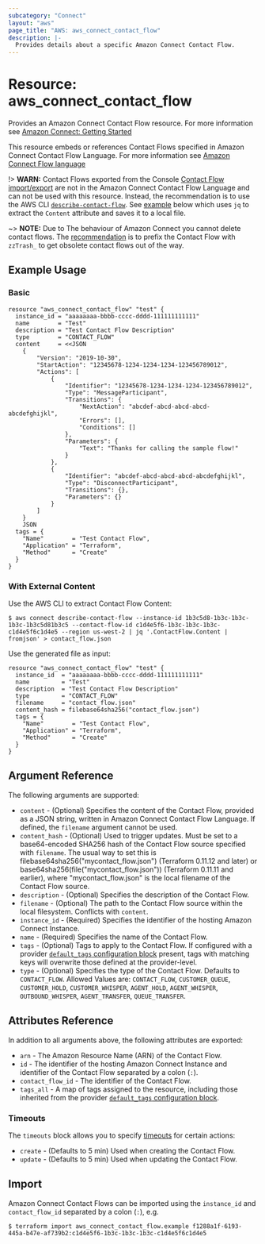```yaml
---
subcategory: "Connect"
layout: "aws"
page_title: "AWS: aws_connect_contact_flow"
description: |-
  Provides details about a specific Amazon Connect Contact Flow.
---
```


# Resource: aws_connect_contact_flow

Provides an Amazon Connect Contact Flow resource. For more information see
[Amazon Connect: Getting Started](https://docs.aws.amazon.com/connect/latest/adminguide/amazon-connect-get-started.html)

This resource embeds or references Contact Flows specified in Amazon Connect Contact Flow Language. For more information see
[Amazon Connect Flow language](https://docs.aws.amazon.com/connect/latest/adminguide/flow-language.html)

!> **WARN:** Contact Flows exported from the Console [Contact Flow import/export](https://docs.aws.amazon.com/connect/latest/adminguide/contact-flow-import-export.html) are not in the Amazon Connect Contact Flow Language and can not be used with this resource. Instead, the recommendation is to use the AWS CLI [`describe-contact-flow`](https://awscli.amazonaws.com/v2/documentation/api/latest/reference/connect/describe-contact-flow.html).
See [example](#with-external-content) below which uses `jq` to extract the `Content` attribute and saves it to a local file.

~> **NOTE:** Due to The behaviour of Amazon Connect you cannot delete contact flows. The [recommendation](https://docs.aws.amazon.com/connect/latest/adminguide/create-contact-flow.html#before-create-contact-flow) is to prefix the Contact Flow with `zzTrash_` to get obsolete contact flows out of the way.

## Example Usage

### Basic

```hcl
resource "aws_connect_contact_flow" "test" {
  instance_id = "aaaaaaaa-bbbb-cccc-dddd-111111111111"
  name        = "Test"
  description = "Test Contact Flow Description"
  type        = "CONTACT_FLOW"
  content     = <<JSON
	{
		"Version": "2019-10-30",
		"StartAction": "12345678-1234-1234-1234-123456789012",
		"Actions": [
			{
				"Identifier": "12345678-1234-1234-1234-123456789012",
				"Type": "MessageParticipant",
				"Transitions": {
					"NextAction": "abcdef-abcd-abcd-abcd-abcdefghijkl",
					"Errors": [],
					"Conditions": []
				},
				"Parameters": {
					"Text": "Thanks for calling the sample flow!"
				}
			},
			{
				"Identifier": "abcdef-abcd-abcd-abcd-abcdefghijkl",
				"Type": "DisconnectParticipant",
				"Transitions": {},
				"Parameters": {}
			}
		]
	}
	JSON
  tags = {
    "Name"        = "Test Contact Flow",
    "Application" = "Terraform",
    "Method"      = "Create"
  }
}
```

### With External Content

Use the AWS CLI to extract Contact Flow Content:

```shell
$ aws connect describe-contact-flow --instance-id 1b3c5d8-1b3c-1b3c-1b3c-1b3c5d81b3c5 --contact-flow-id c1d4e5f6-1b3c-1b3c-1b3c-c1d4e5f6c1d4e5 --region us-west-2 | jq '.ContactFlow.Content | fromjson' > contact_flow.json
```

Use the generated file as input:

```hcl
resource "aws_connect_contact_flow" "test" {
  instance_id  = "aaaaaaaa-bbbb-cccc-dddd-111111111111"
  name         = "Test"
  description  = "Test Contact Flow Description"
  type         = "CONTACT_FLOW"
  filename     = "contact_flow.json"
  content_hash = filebase64sha256("contact_flow.json")
  tags = {
    "Name"        = "Test Contact Flow",
    "Application" = "Terraform",
    "Method"      = "Create"
  }
}
```

## Argument Reference

The following arguments are supported:

* `content` - (Optional) Specifies the content of the Contact Flow, provided as a JSON string, written in Amazon Connect Contact Flow Language. If defined, the `filename` argument cannot be used.
* `content_hash` - (Optional) Used to trigger updates. Must be set to a base64-encoded SHA256 hash of the Contact Flow source specified with `filename`. The usual way to set this is filebase64sha256("mycontact_flow.json") (Terraform 0.11.12 and later) or base64sha256(file("mycontact_flow.json")) (Terraform 0.11.11 and earlier), where "mycontact_flow.json" is the local filename of the Contact Flow source.
* `description` - (Optional) Specifies the description of the Contact Flow.
* `filename` - (Optional) The path to the Contact Flow source within the local filesystem. Conflicts with `content`.
* `instance_id` - (Required) Specifies the identifier of the hosting Amazon Connect Instance.
* `name` - (Required) Specifies the name of the Contact Flow.
* `tags` - (Optional) Tags to apply to the Contact Flow. If configured with a provider [`default_tags` configuration block](/docs/providers/aws/index.html#default_tags-configuration-block) present, tags with matching keys will overwrite those defined at the provider-level.
* `type` - (Optional) Specifies the type of the Contact Flow. Defaults to `CONTACT_FLOW`. Allowed Values are: `CONTACT_FLOW`, `CUSTOMER_QUEUE`, `CUSTOMER_HOLD`, `CUSTOMER_WHISPER`, `AGENT_HOLD`, `AGENT_WHISPER`, `OUTBOUND_WHISPER`, `AGENT_TRANSFER`, `QUEUE_TRANSFER`.

## Attributes Reference

In addition to all arguments above, the following attributes are exported:

* `arn` - The Amazon Resource Name (ARN) of the Contact Flow.
* `id` - The identifier of the hosting Amazon Connect Instance and identifier of the Contact Flow separated by a colon (`:`).
* `contact_flow_id` - The identifier of the Contact Flow.
* `tags_all` - A map of tags assigned to the resource, including those inherited from the provider [`default_tags` configuration block](/docs/providers/aws/index.html#default_tags-configuration-block).

### Timeouts

The `timeouts` block allows you to specify [timeouts](https://www.terraform.io/docs/configuration/resources.html#timeouts) for certain actions:

* `create` - (Defaults to 5 min) Used when creating the Contact Flow.
* `update` - (Defaults to 5 min) Used when updating the Contact Flow.

## Import

Amazon Connect Contact Flows can be imported using the `instance_id` and `contact_flow_id` separated by a colon (`:`), e.g.

```
$ terraform import aws_connect_contact_flow.example f1288a1f-6193-445a-b47e-af739b2:c1d4e5f6-1b3c-1b3c-1b3c-c1d4e5f6c1d4e5
```
